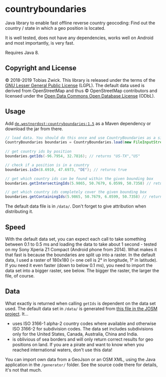 # countryboundaries

Java library to enable fast offline reverse country geocoding: Find out the country / state in which a geo position is located.

It is well tested, does not have any dependencies, works well on Android and most importantly, is very fast.

Requires Java 8.

## Copyright and License

© 2018-2019 Tobias Zwick. This library is released under the terms of the [GNU Lesser General Public License](http://www.gnu.org/licenses/lgpl-3.0.html) (LGPL).
The default data used is derived from OpenStreetMap and thus © OpenStreetMap contributors and licensed under the [Open Data Commons Open Database License](https://opendatacommons.org/licenses/odbl/) (ODbL).

## Usage

Add [`de.westnordost:countryboundaries:1.5`](https://maven-repository.com/artifact/de.westnordost/countryboundaries/1.5) as a Maven dependency or download the jar from there.

```java
// load data. You should do this once and use CountryBoundaries as a singleton.
CountryBoundaries boundaries = CountryBoundaries.load(new FileInputStream("boundaries.ser"));
	
// get country ids by position
boundaries.getIds(-96.7954, 32.7816); // returns "US-TX","US"

// check if a position is in a country
boundaries.isIn(8.6910, 47.6973, "DE"); // returns true

// get which country ids can be found within the given bounding box
boundaries.getIntersectingIds(5.9865, 50.7679, 6.0599, 50.7358) // returns "DE", "BE", "NL, "EU"

// get which country ids completely cover the given bounding box
boundaries.getContainingIds(5.9865, 50.7679, 6.0599, 50.7358) // returns only "EU"
```

The default data file is in `/data/`. Don't forget to give attribution when distributing it.

## Speed

With the default data set, you can expect each call to take something between 0.1 to 0.5 ms and loading the data to take about 1 second - tested on my Sony Xperia Z1 Compact (Android phone from 2014). What makes it that fast is because the boundaries are split up into a raster. In the default data, I used a raster of 180x180 (= one cell is 2° in longitude, 1° in latitude).
If you need it even faster (down to below 0.1 ms), you need to import the data set into a bigger raster, see below. The bigger the raster, the larger the file, of course.

## Data

What exactly is returned when calling `getIds` is dependent on the data set used. The default data set in `/data/` is generated from [this file in the JOSM project](https://josm.openstreetmap.de/export/HEAD/josm/trunk/resources/data/boundaries.osm). It...
- uses ISO 3166-1 alpha-2 country codes where available and otherwise ISO 3166-2 for subdivision codes. The data set includes subdivisions only for the United States, Canada, Australia, China and India.
- is oblivious of sea borders and will only return correct results for geo positions on land. If you are a pirate and want to know when you reached international waters, don't use this data!

You can import own data from a GeoJson or an OSM XML, using the Java application in the `/generator/` folder. See the source code there for details, it's not that much.
